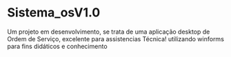 # Sistema_osV1.0
Um projeto em desenvolvimento, se trata de uma aplicação desktop de Ordem de Serviço, excelente para assistencias Técnica!
utilizando winforms para fins didáticos e conhecimento
